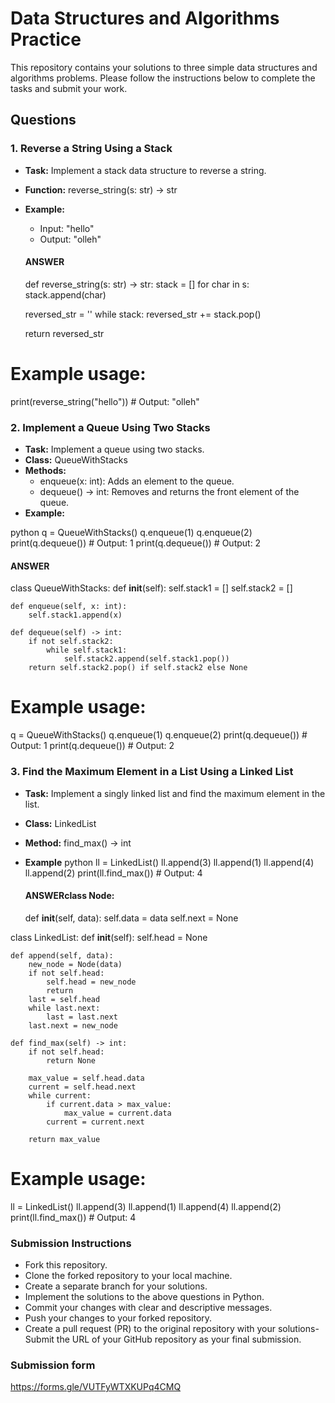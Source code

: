 # Data Structures and Algorithms Practice

This repository contains your solutions to three simple data structures and algorithms problems. Please follow the instructions below to complete the tasks and submit your work.

## Questions

### 1. Reverse a String Using a Stack
- **Task:** Implement a stack data structure to reverse a string.
- **Function:** reverse_string(s: str) -> str
- **Example:**
  - Input: "hello"
  - Output: "olleh"

  #### ANSWER

  def reverse_string(s: str) -> str:
    stack = []
    for char in s:
        stack.append(char)
    
    reversed_str = ''
    while stack:
        reversed_str += stack.pop()
    
    return reversed_str

# Example usage:
print(reverse_string("hello"))  # Output: "olleh"


### 2. Implement a Queue Using Two Stacks
- **Task:** Implement a queue using two stacks.
- **Class:** QueueWithStacks
- **Methods:**
  - enqueue(x: int): Adds an element to the queue.
  - dequeue() -> int: Removes and returns the front element of the queue.
- **Example:**
  
python
  q = QueueWithStacks()
  q.enqueue(1)
  q.enqueue(2)
  print(q.dequeue())  # Output: 1
  print(q.dequeue())  # Output: 2


  #### ANSWER

  class QueueWithStacks:
    def __init__(self):
        self.stack1 = []
        self.stack2 = []

    def enqueue(self, x: int):
        self.stack1.append(x)

    def dequeue(self) -> int:
        if not self.stack2:
            while self.stack1:
                self.stack2.append(self.stack1.pop())
        return self.stack2.pop() if self.stack2 else None

# Example usage:
q = QueueWithStacks()
q.enqueue(1)
q.enqueue(2)
print(q.dequeue())  # Output: 1
print(q.dequeue())  # Output: 2



### 3. Find the Maximum Element in a List Using a Linked List
- **Task:** Implement a singly linked list and find the maximum element in the list.
- **Class:** LinkedList
- **Method:** find_max() -> int
- **Example**
python
  ll = LinkedList()
  ll.append(3)
  ll.append(1)
  ll.append(4)
  ll.append(2)
  print(ll.find_max())  # Output: 4


  #### ANSWERclass Node:
    def __init__(self, data):
        self.data = data
        self.next = None

class LinkedList:
    def __init__(self):
        self.head = None

    def append(self, data):
        new_node = Node(data)
        if not self.head:
            self.head = new_node
            return
        last = self.head
        while last.next:
            last = last.next
        last.next = new_node

    def find_max(self) -> int:
        if not self.head:
            return None
        
        max_value = self.head.data
        current = self.head.next
        while current:
            if current.data > max_value:
                max_value = current.data
            current = current.next
        
        return max_value

# Example usage:
ll = LinkedList()
ll.append(3)
ll.append(1)
ll.append(4)
ll.append(2)
print(ll.find_max())  # Output: 4






### Submission Instructions
- Fork this repository.
- Clone the forked repository to your local machine.
- Create a separate branch for your solutions.
- Implement the solutions to the above questions in Python.
- Commit your changes with clear and descriptive messages.
- Push your changes to your forked repository.
- Create a pull request (PR) to the original repository with your solutions- Submit the URL of your GitHub repository as your final submission.

### Submission form 
https://forms.gle/VUTFyWTXKUPq4CMQ
